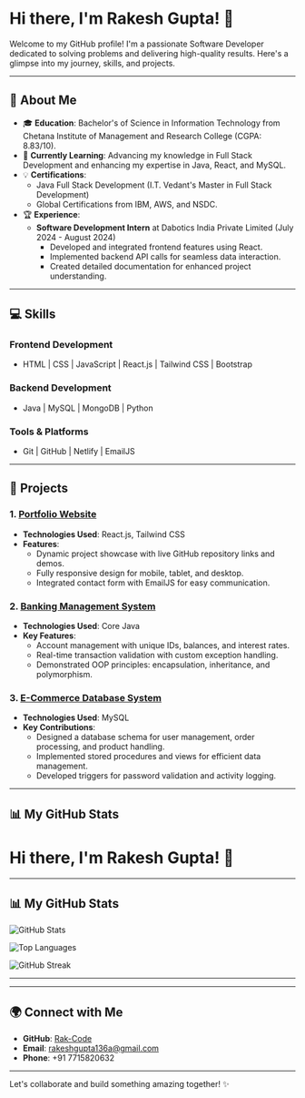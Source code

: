 # Hi there, I'm Rakesh Gupta! 👋

Welcome to my GitHub profile! I'm a passionate Software Developer dedicated to solving problems and delivering high-quality results. Here's a glimpse into my journey, skills, and projects.

---

## 🚀 About Me

- 🎓 **Education**: Bachelor's of Science in Information Technology from Chetana Institute of Management and Research College (CGPA: 8.83/10).
- 🌱 **Currently Learning**: Advancing my knowledge in Full Stack Development and enhancing my expertise in Java, React, and MySQL.
- 💡 **Certifications**:
  - Java Full Stack Development (I.T. Vedant's Master in Full Stack Development)
  - Global Certifications from IBM, AWS, and NSDC.
- 🏆 **Experience**:
  - **Software Development Intern** at Dabotics India Private Limited (July 2024 - August 2024)
    - Developed and integrated frontend features using React.
    - Implemented backend API calls for seamless data interaction.
    - Created detailed documentation for enhanced project understanding.

---

## 💻 Skills

### **Frontend Development**

- HTML | CSS | JavaScript | React.js | Tailwind CSS | Bootstrap

### **Backend Development**

- Java | MySQL | MongoDB | Python

### **Tools & Platforms**

- Git | GitHub | Netlify | EmailJS

---

## 🌟 Projects

### 1. [Portfolio Website](https://github.com/Rak-Code/rakportfolio)

- **Technologies Used**: React.js, Tailwind CSS
- **Features**:
  - Dynamic project showcase with live GitHub repository links and demos.
  - Fully responsive design for mobile, tablet, and desktop.
  - Integrated contact form with EmailJS for easy communication.

### 2. [Banking Management System](https://github.com/Rak-Code/BankingManagementSystem)

- **Technologies Used**: Core Java
- **Key Features**:
  - Account management with unique IDs, balances, and interest rates.
  - Real-time transaction validation with custom exception handling.
  - Demonstrated OOP principles: encapsulation, inheritance, and polymorphism.

### 3. [E-Commerce Database System](https://github.com/Rak-Code/MySQLProject)

- **Technologies Used**: MySQL
- **Key Contributions**:
  - Designed a database schema for user management, order processing, and product handling.
  - Implemented stored procedures and views for efficient data management.
  - Developed triggers for password validation and activity logging.

---

## 📊 My GitHub Stats
# Hi there, I'm Rakesh Gupta! 👋

---

## 📊 My GitHub Stats

![GitHub Stats](https://github-readme-stats.vercel.app/api?username=Rak-Code&show_icons=true&theme=light)

![Top Languages](https://github-readme-stats.vercel.app/api/top-langs/?username=Rak-Code&layout=compact&theme=light)

![GitHub Streak](https://streak-stats.demolab.com/?user=Rak-Code&theme=light)

---







---

## 🌍 Connect with Me

- **GitHub**: [Rak-Code](https://github.com/Rak-Code)
- **Email**: [rakeshgupta136a@gmail.com](mailto\:rakeshgupta136a@gmail.com)
- **Phone**: +91 7715820632

---

Let's collaborate and build something amazing together! ✨


